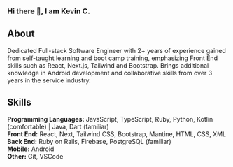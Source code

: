 ### Hi there 👋, I am Kevin C. 

## About
Dedicated Full-stack Software Engineer with 2+ years of experience gained from self-taught learning and boot
camp training, emphasizing Front End skills such as React, Next.js, Tailwind and Bootstrap. Brings additional
knowledge in Android development and collaborative skills from over 3 years in the service industry.

## Skills
**Programming Languages:** JavaScript, TypeScript, Ruby, Python, Kotlin (comfortable) | Java, Dart (familiar)
<br /> 
**Front End:** React, Next, Tailwind CSS, Bootstrap, Mantine, HTML, CSS, XML
 <br/>
**Back End:** Ruby on Rails, Firebase, PostgreSQL (familiar) 
<br/>
**Mobile:** Android
<br/>
**Other:** Git, VSCode
<br/>




